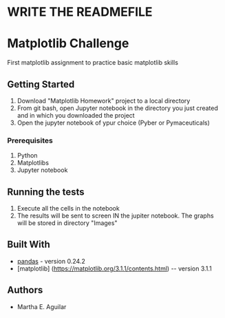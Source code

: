 # WRITE THE READMEFILE
# Matplotlib Challenge
First matplotlib assignment to practice basic matplotlib skills


## Getting Started

1. Download "Matplotlib Homework" project to a local directory
2. From git bash, open Jupyter notebook in the directory you just created and in which you downloaded the project
3. Open the jupyter notebook of ypur choice (Pyber or Pymaceuticals)

### Prerequisites

1. Python
2. Matplotlibs
3. Jupyter notebook


## Running the tests

1. Execute all the cells in the notebook
2. The results will be sent to screen IN the jupiter notebook. The graphs will be stored in directory "Images"

## Built With

* [pandas](https://pandas.pydata.org/pandas-docs/stable/) - version 0.24.2
* [matplotlib] (https://matplotlib.org/3.1.1/contents.html) -- version 3.1.1


## Authors

* Martha E. Aguilar
